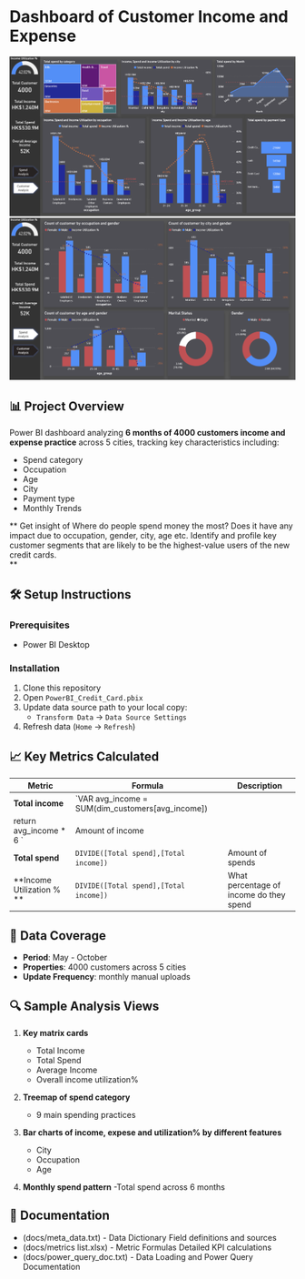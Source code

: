 # Dashboard of Customer Income and Expense

![Dashboard Preview](docs/screenshot1.png)
![Dashboard Preview](docs/screenshot2.png)

## 📊 Project Overview
Power BI dashboard analyzing **6 months of 4000 customers income and expense practice** across 5 cities, tracking key characteristics including:
- Spend category
- Occupation
- Age
- City
- Payment type
- Monthly Trends

** 
Get insight of Where do people spend money the most? Does it have any impact due to occupation, gender, city, age etc.
Identify and profile key customer segments that are likely to be the highest-value users of the new credit cards.  
**

## 🛠️ Setup Instructions

### Prerequisites
- Power BI Desktop 

### Installation
1. Clone this repository
2. Open `PowerBI_Credit_Card.pbix`
3. Update data source path to your local copy:
   - `Transform Data` → `Data Source Settings`
4. Refresh data (`Home` → `Refresh`)

## 📈 Key Metrics Calculated

| Metric | Formula | Description |
|--------|---------|-------------|
| **Total income** | `VAR avg_income = SUM(dim_customers[avg_income])
return avg_income * 6 ` | Amount of income |
| **Total spend** | `DIVIDE([Total spend],[Total income])  ` | Amount of spends |
| **Income Utilization % ** | `DIVIDE([Total spend],[Total income]) ` | What percentage of income do they spend  |

## 📅 Data Coverage
- **Period**: May - October 
- **Properties**: 4000 customers across 5 cities
- **Update Frequency**: monthly manual uploads

## 🔍 Sample Analysis Views
1. **Key matrix cards**
   - Total Income
   - Total Spend
   - Average Income
   - Overall income utilization%    

2. **Treemap of spend category**
   - 9 main spending practices

3. **Bar charts of income, expese and utilization% by different features**
   - City
   - Occupation
   - Age

4. **Monthly spend pattern**
   -Total spend across 6 months
   

## 📝 Documentation
- (docs/meta_data.txt) - Data Dictionary Field definitions and sources
- (docs/metrics list.xlsx) - Metric Formulas Detailed KPI calculations
- (docs/power_query_doc.txt) - Data Loading and Power Query Documentation

